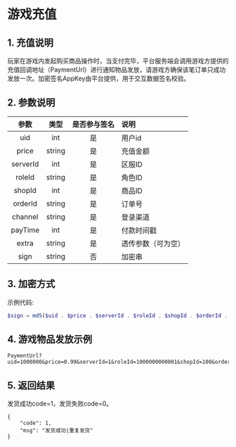 # 游戏充值
## 1. 充值说明
玩家在游戏内发起购买商品操作时，当支付完毕，平台服务端会调用游戏方提供的充值回调地址（PaymentUrl）进行通知物品发放，请游戏方确保该笔订单只成功发放一次。加密签名AppKey由平台提供，用于交互数据签名校验。

## 2. 参数说明
| 参数    | 类型 |是否参与签名 |     说明 |
| :--:    | :--:   | :--: | :-- |
| uid     | int    | 是   | 用户id
| price   | string | 是   | 充值金额
| serverId| int    | 是   | 区服ID
| roleId  | string | 是   | 角色ID
| shopId  | int    | 是   | 商品ID
| orderId | string | 是   | 订单号
| channel | string | 是   | 登录渠道
| payTime | int    | 是   | 付款时间戳
| extra   | string | 是   | 透传参数（可为空）
| sign    | string | 否   | 加密串

## 3. 加密方式
示例代码:
```php
$sign = md5($uid . $price . $serverId . $roleId . $shopId . $orderId . $channel . $payTime . $extra . $AppKey);
```
## 4. 游戏物品发放示例
```
PaymentUrl?uid=1000000&price=0.99&serverId=1&roleId=1000000000001&shopId=100&orderId=gp100000000000000000&channel=GP&payTime=1589339441&extra=100000000000&sign=0a9f7072d945d2f1bad594406dbae8fb
```
## 5. 返回结果
发货成功code=1，发货失败code=0。
```
{
	"code": 1,
	"msg": "发货成功|重复发货"
}
```